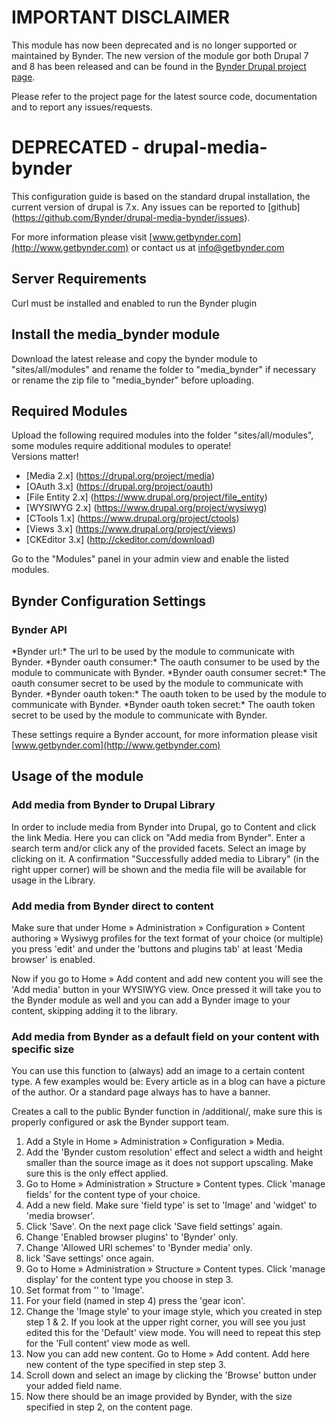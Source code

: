 IMPORTANT DISCLAIMER
====================
This module has now been deprecated and is no longer supported or maintained by Bynder. The new version of the module gor both Drupal 7 and 8 has been released and can be found in the [Bynder Drupal project page](https://www.drupal.org/project/bynder).

Please refer to the project page for the latest source code, documentation and to report any issues/requests.



DEPRECATED - drupal-media-bynder
====================

This configuration guide is based on the standard drupal installation, the current version of drupal is 7.x. Any issues can be reported to [github] (https://github.com/Bynder/drupal-media-bynder/issues).

For more information please visit [www.getbynder.com](http://www.getbynder.com) or contact us at [info@getbynder.com](mailto:info@getbynder.com)

Server Requirements
-----------------------------------
Curl must be installed and enabled to run the Bynder plugin


Install the media_bynder module
-----------------------------------
Download the latest release and copy the bynder module to "sites/all/modules" and rename the folder to "media_bynder" if necessary or rename the zip file to "media_bynder" before uploading.


Required Modules
---------------------
Upload the following required modules into the folder "sites/all/modules", some modules require additional modules to operate!  
Versions matter!

*   [Media 2.x] (https://drupal.org/project/media)
*   [OAuth 3.x] (https://drupal.org/project/oauth)
*   [File Entity 2.x] (https://www.drupal.org/project/file_entity)
*   [WYSIWYG 2.x] (https://www.drupal.org/project/wysiwyg)
*   [CTools 1.x] (https://www.drupal.org/project/ctools)
*   [Views 3.x] (https://www.drupal.org/project/views)
*   [CKEditor 3.x] (http://ckeditor.com/download)

Go to the "Modules" panel in your admin view and enable the listed modules.


Bynder Configuration Settings
---------------------
<h3>Bynder API</h3>
*Bynder url:* The url to be used by the module to communicate with Bynder.  
*Bynder oauth consumer:* The oauth consumer to be used by the module to communicate with Bynder.  
*Bynder oauth consumer secret:* The oauth consumer secret to be used by the module to communicate with Bynder.  
*Bynder oauth token:* The oauth token to be used by the module to communicate with Bynder.  
*Bynder oauth token secret:* The oauth token secret to be used by the module to communicate with Bynder.

These settings require a Bynder account, for more information please visit [www.getbynder.com](http://www.getbynder.com)


Usage of the module
---------------------
<h3>Add media from Bynder to Drupal Library</h3>
In order to include media from Bynder into Drupal, go to Content and click the link Media. Here you can click on "Add media from Bynder".
Enter a search term and/or click any of the provided facets.
Select an image by clicking on it.
A confirmation "Successfully added media to Library" (in the right upper corner) will be shown and the media file will be available for usage in the Library.

<h3>Add media from Bynder direct to content</h3>
Make sure that under Home » Administration » Configuration » Content authoring » Wysiwyg profiles for the text format of your choice (or multiple) you press 'edit' and under the 'buttons and plugins tab' at least 'Media browser' is enabled.

Now if you go to Home » Add content and add new content you will see the 'Add media' button in your WYSIWYG view. Once pressed it will take you to the Bynder module as well and you can add a Bynder image to your content, skipping adding it to the library.

<h3>Add media from Bynder as a default field on your content with specific size</h3>
You can use this function to (always) add an image to a certain content type. A few examples would be: Every article as in a blog can have a picture of the author. Or a standard page always has to have a banner.

Creates a call to the public Bynder function in /additional/, make sure this is properly configured or ask the Bynder support team.
<ol>
	<li>Add a Style in Home » Administration » Configuration » Media.</li>
	<li>Add the 'Bynder custom resolution' effect and select a width and height smaller than the source image as it does not support upscaling. Make sure this is the only effect applied.</li>
	<li>Go to Home » Administration » Structure » Content types. Click 'manage fields' for the content type of your choice.</li>
	<li>Add a new field. Make sure 'field type' is set to 'Image' and 'widget' to 'media browser'.</li>
	<li>Click 'Save'. On the next page click 'Save field settings' again.</li>
	<li>Change 'Enabled browser plugins' to 'Bynder' only.</li>
	<li>Change 'Allowed URI schemes' to 'Bynder media' only.</li>
	<li>lick 'Save settings' once again.</li>
	<li>Go to Home » Administration » Structure » Content types.  Click 'manage display' for the content type you choose in step 3.</li>
	<li>Set format from '<Hidden>' to 'Image'.</li>
	<li>For your field (named in step 4) press the 'gear icon'.</li>
	<li>Change the 'Image style' to your image style, which you created in step step 1 & 2. If you look at the upper right corner, you will see you just edited this for the 'Default' view mode. You will need to repeat this step for the 'Full content' view mode as well.</li>
	<li>Now you can add new content. Go to Home » Add content. Add here new content of the type specified in step step 3.</li>
	<li>Scroll down and select an image by clicking the 'Browse' button under your added field name.
	<li>Now there should be an image provided by Bynder, with the size specified in step 2, on the content page.</li>
</ol>
